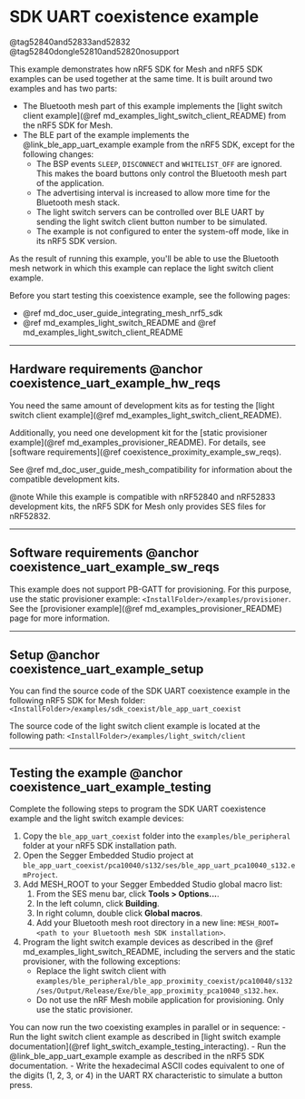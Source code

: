 # SDK UART coexistence example

@tag52840and52833and52832
@tag52840dongle52810and52820nosupport

This example demonstrates how nRF5 SDK for Mesh and nRF5 SDK examples can be used together
at the same time. It is built around two examples and has two parts:
- The Bluetooth mesh part of this example implements
the [light switch client example](@ref md_examples_light_switch_client_README)
from the nRF5 SDK for Mesh.
- The BLE part of the example implements the @link_ble_app_uart_example example from the nRF5 SDK,
except for the following changes:
    - The BSP events `SLEEP`, `DISCONNECT` and `WHITELIST_OFF` are ignored. This makes
    the board buttons only control the Bluetooth mesh part of the application.
    - The advertising interval is increased to allow more time for the Bluetooth mesh stack.
    - The light switch servers can be controlled over BLE UART by sending
    the light switch client button number to be simulated.
    - The example is not configured to enter the system-off mode, like in its nRF5 SDK version.

As the result of running this example, you'll be able to use the Bluetooth mesh network in which this example
can replace the light switch client example.

Before you start testing this coexistence example, see the following pages:
- @ref md_doc_user_guide_integrating_mesh_nrf5_sdk
- @ref md_examples_light_switch_README and @ref md_examples_light_switch_client_README


---

## Hardware requirements @anchor coexistence_uart_example_hw_reqs

You need the same amount of development kits as for testing the [light switch client example](@ref md_examples_light_switch_client_README).

Additionally, you need one development kit for the [static provisioner example](@ref md_examples_provisioner_README).
For details, see [software requirements](@ref coexistence_proximity_example_sw_reqs).

See @ref md_doc_user_guide_mesh_compatibility for information about the compatible development kits.

@note
While this example is compatible with nRF52840 and nRF52833 development kits, the nRF5 SDK for Mesh only provides SES files for nRF52832.


---

## Software requirements @anchor coexistence_uart_example_sw_reqs

This example does not support PB-GATT for provisioning.
For this purpose, use the static provisioner example: `<InstallFolder>/examples/provisioner`.
See the [provisioner example](@ref md_examples_provisioner_README) page for more information.

---

## Setup @anchor coexistence_uart_example_setup

You can find the source code of the SDK UART coexistence example
in the following nRF5 SDK for Mesh folder: `<InstallFolder>/examples/sdk_coexist/ble_app_uart_coexist`

The source code of the light switch client example is located
at the following path: `<InstallFolder>/examples/light_switch/client`

---

## Testing the example @anchor coexistence_uart_example_testing

Complete the following steps to program the SDK UART coexistence example and the light switch example devices:

1. Copy the `ble_app_uart_coexist` folder into the `examples/ble_peripheral` folder
at your nRF5 SDK installation path.
2. Open the Segger Embedded Studio project at `ble_app_uart_coexist/pca10040/s132/ses/ble_app_uart_pca10040_s132.emProject`.
3. Add MESH_ROOT to your Segger Embedded Studio global macro list:
    1. From the SES menu bar, click **Tools > Options...**.
    2. In the left column, click **Building**.
    3. In right column, double click **Global macros**.
    4. Add your Bluetooth mesh root directory in a new line: `MESH_ROOT=<path to your Bluetooth mesh SDK installation>`.
4. Program the light switch example devices as described in the @ref md_examples_light_switch_README,
including the servers and the static provisioner, with the following exceptions:
    - Replace the light switch client with `examples/ble_peripheral/ble_app_proximity_coexist/pca10040/s132/ses/Output/Release/Exe/ble_app_proximity_pca10040_s132.hex`.
    - Do not use the nRF Mesh mobile application for provisioning.
      Only use the static provisioner.


You can now run the two coexisting examples in parallel or in sequence:
    - Run the light switch client example as described in [light switch example documentation](@ref light_switch_example_testing_interacting).
    - Run the @link_ble_app_uart_example example as described in the nRF5 SDK documentation.
        - Write the hexadecimal ASCII codes equivalent to one of the digits (1, 2, 3, or 4)
        in the UART RX characteristic to simulate a button press.